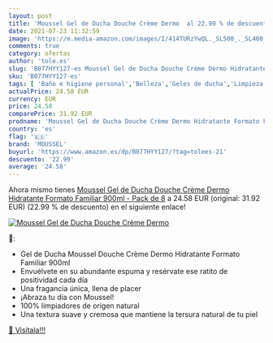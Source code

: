 ```yaml
---
layout: post
title: 'Moussel Gel de Ducha Douche Crème Dermo  al 22.99 % de descuento'
date: 2021-07-23 11:32:59
image: 'https://m.media-amazon.com/images/I/414TURzYwQL._SL500_._SL400_.jpg'
comments: true
category: ofertas
author: 'tole.es'
slug: 'B077HYY127-es Moussel Gel de Ducha Douche Crème Dermo Hidratante Formato...'
sku: 'B077HYY127-es'
tags: [ 'Baño e higiene personal','Belleza','Geles de ducha','Limpieza personal','de','ducha','gel','moussel', ]
actualPrice: 24.58 EUR
currency: EUR
price: 24.58
comparePrice: 31.92 EUR
prodname: 'Moussel Gel de Ducha Douche Crème Dermo Hidratante Formato Familiar 900ml - Pack de 8'
country: 'es'
flag: '🇪🇸'
brand: 'MOUSSEL'
buyurl: 'https://www.amazon.es/dp/B077HYY127/?tag=tolees-21'
descuento: '22.99'
average: '24.58'
---
```


Ahora mismo tienes [Moussel Gel de Ducha Douche Crème Dermo Hidratante Formato Familiar 900ml - Pack de 8](https://www.amazon.es/dp/B077HYY127/?tag=tolees-21) a 24.58 EUR (original: 31.92 EUR) (22.99 %  de descuento) en el siguiente enlace!

[![Moussel Gel de Ducha Douche Crème Dermo ](https://m.media-amazon.com/images/I/414TURzYwQL._SL500_._SL400_.jpg)](https://www.amazon.es/dp/B077HYY127/?tag=tolees-21)

🔎:

- Gel de Ducha Moussel Douche Crème Dermo Hidratante Formato Familiar 900ml
- Envuélvete en su abundante espuma y resérvate ese ratito de positividad cada día
- Una fragancia única, llena de placer
- ¡Abraza tu día con Moussel!
- 100% limpiadores de origen natural
- Una textura suave y cremosa que mantiene la tersura natural de tu piel

[🛒 Visítala!!!](https://www.amazon.es/dp/B077HYY127/?tag=tolees-21)
